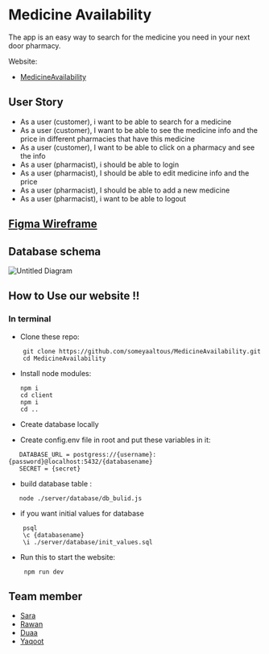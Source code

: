 # Medicine Availability
The app is an easy way to search for the medicine you need in your next door pharmacy.

Website:
- [MedicineAvailability](https://medicine-availability.herokuapp.com/)

## User Story 
- As a user (customer), i want to be able to search for a medicine
- As a user (customer), I want to be able to see the medicine info and the price in different pharmacies that have this medicine
- As a user (customer), I want to be able to click on a pharmacy and see the info
- As a user (pharmacist), i should be able to login 
- As a user (pharmacist), I should be able to edit medicine info and the price
- As a user (pharmacist), I should be able to add a new medicine
- As a user (pharmacist), i want to be able to logout


## [Figma Wireframe](https://www.figma.com/proto/DJ1OQGAp2olrWFIymhiccb/Pharmacy-project?node-id=265%3A39&scaling=scale-down)


## Database schema 
![Untitled Diagram](https://user-images.githubusercontent.com/36266244/65016743-ad8d8700-d92d-11e9-997b-e233afa96009.png)

## How to Use our website !! 
 ### In terminal  
 - Clone these repo: 
 ``` 
     git clone https://github.com/someyaaltous/MedicineAvailability.git 
     cd MedicineAvailability
  ```

 - Install node modules:   
 
       npm i
       cd client 
       npm i 
       cd ..

- Create database locally
- Create config.env file in root and put these variables in it:
```
   DATABASE_URL = postgress://{username}:{password}@localhost:5432/{databasename}
   SECRET = {secret}
   ```
- build database table :
```
   node ./server/database/db_bulid.js
 ```
- if you want initial values for database
```
    psql 
    \c {databasename} 
    \i ./server/database/init_values.sql

```
- Run this to start the website:
       
       npm run dev
  
  

## Team member 
- [Sara](https://github.com/sara219)
- [Rawan](https://github.com/95Rawan)
- [Duaa](https://github.com/DuaaH)
- [Yaqoot](https://github.com/yaqootturman)
